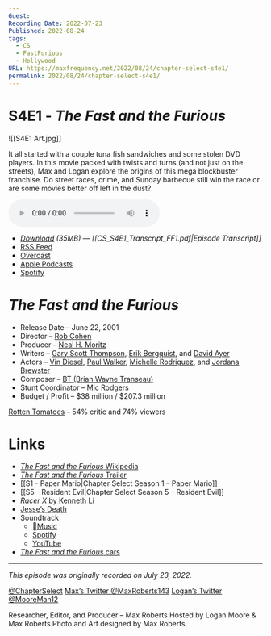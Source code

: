 ```yaml
---
Guest: 
Recording Date: 2022-07-23
Published: 2022-08-24
tags:
  - CS
  - FastFurious
  - Hollywood
URL: https://maxfrequency.net/2022/08/24/chapter-select-s4e1/
permalink: 2022/08/24/chapter-select-s4e1/
---
```

# S4E1 - *The Fast and the Furious*

![[S4E1 Art.jpg]]

It all started with a couple tuna fish sandwiches and some stolen DVD players. In this movie packed with twists and turns (and not just on the streets), Max and Logan explore the origins of this mega blockbuster franchise. Do street races, crime, and Sunday barbecue still win the race or are some movies better off left in the dust?

<audio controls>
  <source src="https://traffic.libsyn.com/chapterselectpod/CS_S4E1_Final.mp3">
</audio>

- *[Download](https://traffic.libsyn.com/chapterselectpod/CS_S4E1_Final.mp3) (35MB)  — [[CS_S4E1_Transcript_FF1.pdf|Episode Transcript]]*
- [RSS Feed](https://chapterselectpod.libsyn.com/rss)
- [Overcast](https://overcast.fm/itunes1568777352/chapter-select)
- [Apple Podcasts](https://podcasts.apple.com/us/podcast/chapter-select/id1568777352)
- [Spotify](https://open.spotify.com/show/4f1TLZXbwtSX7uHROe9KlS)

# *The Fast and the Furious*

- Release Date – June 22, 2001
- Director – [Rob Cohen](https://en.wikipedia.org/wiki/Rob_Cohen)
- Producer – [Neal H. Moritz](https://en.wikipedia.org/wiki/Neal_H._Moritz)
- Writers – [Gary Scott Thompson](https://en.wikipedia.org/wiki/Gary_Scott_Thompson), [Erik Bergquist](https://www.imdb.com/name/nm0074980/), and [David Ayer](https://en.wikipedia.org/wiki/David_Ayer)
- Actors – [Vin Diesel](https://en.wikipedia.org/wiki/Vin_Diesel), [Paul Walker](https://en.wikipedia.org/wiki/Paul_Walker), [Michelle Rodriguez](https://en.wikipedia.org/wiki/Michelle_Rodriguez), and [Jordana Brewster](https://en.wikipedia.org/wiki/Jordana_Brewster)
- Composer – [BT (Brian Wayne Transeau)](https://en.wikipedia.org/wiki/BT_(musician))
- Stunt Coordinator – [Mic Rodgers](https://www.imdb.com/name/nm0734747/)
- Budget / Profit – $38 million / $207.3 million

[Rotten Tomatoes](https://www.rottentomatoes.com/m/1108372-fast_and_the_furious) – 54% critic and 74% viewers
# Links

- [*The Fast and the Furious* Wikipedia](https://en.wikipedia.org/wiki/The_Fast_and_the_Furious_(2001_film))
- [*The Fast and the Furious* Trailer](https://youtu.be/ZsJz2TJAPjw)
- [[S1 - Paper Mario|Chapter Select Season 1 – Paper Mario]]
- [[S5 - Resident Evil|Chapter Select Season 5 – Resident Evil]]
- [*Racer X* by Kenneth Li](https://www.vibe.com/features/editorial/racer-x-rafael-estevez-kenneth-li-fast-and-furious-inspiration-may-1998-336369/)
- [Jesse’s Death](https://youtu.be/ICoeHEapHZs)
- Soundtrack
	- [Music](https://music.apple.com/us/album/the-fast-and-the-furious-original/1440921587)
	- [Spotify](https://open.spotify.com/album/7b1Za3lJeLs6rOSi6a5wqf)
	- [YouTube](https://www.youtube.com/playlist?list=OLAK5uy_nbKigwJ_83l4dDniAXAXsPbinc8wFXSR4)
- [*The Fast and the Furious* cars](https://fastandfurious.fandom.com/wiki/Category:The_Fast_and_The_Furious_Cars)

---
*This episode was originally recorded on July 23, 2022.*

[@ChapterSelect](https://www.twitter.com/chapterselect)
[Max’s Twitter @MaxRoberts143](https://www.twitter.com/maxroberts143)
[Logan’s Twitter @MooreMan12](https://www.twitter.com/mooreman12)

Researcher, Editor, and Producer – Max Roberts
Hosted by Logan Moore & Max Roberts
Photo and Art designed by Max Roberts.